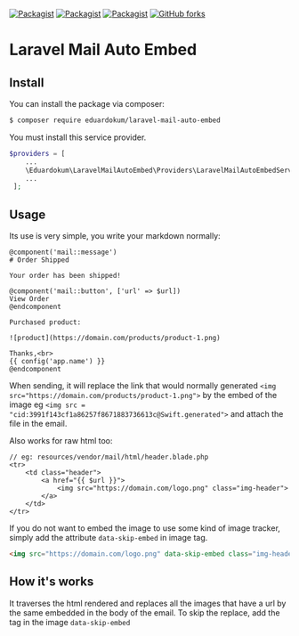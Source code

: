 [![Packagist](https://img.shields.io/packagist/v/eduardokum/laravel-mail-auto-embed.svg?style=flat-square)](https://github.com/eduardokum/laravel-mail-auto-embed)
[![Packagist](https://img.shields.io/packagist/dt/eduardokum/laravel-mail-auto-embed.svg?style=flat-square)](https://github.com/eduardokum/laravel-mail-auto-embed)
[![Packagist](https://img.shields.io/packagist/l/eduardokum/laravel-mail-auto-embed.svg?style=flat-square)](https://github.com/eduardokum/laravel-mail-auto-embed)
[![GitHub forks](https://img.shields.io/github/forks/eduardokum/laravel-mail-auto-embed.svg?style=social&label=Fork)](https://github.com/eduardokum/laravel-mail-auto-embed)

# Laravel Mail Auto Embed

## Install
You can install the package via composer:
```bash
$ composer require eduardokum/laravel-mail-auto-embed
```

You must install this service provider.

```php
$providers = [
    ...
    \Eduardokum\LaravelMailAutoEmbed\Providers\LaravelMailAutoEmbedServiceProvider::class,
    ...
 ];
```

## Usage

Its use is very simple, you write your markdown normally:

```
@component('mail::message')
# Order Shipped

Your order has been shipped!

@component('mail::button', ['url' => $url])
View Order
@endcomponent

Purchased product:

![product](https://domain.com/products/product-1.png)

Thanks,<br>
{{ config('app.name') }}
@endcomponent
```

When sending, it will replace the link that would normally generated `<img src="https://domain.com/products/product-1.png">` by the embed of the image eg `<img src = "cid:3991f143cf1a86257f8671883736613c@Swift.generated">` and attach the file in the email.

Also works for raw html too:

```
// eg: resources/vendor/mail/html/header.blade.php
<tr>
    <td class="header">
        <a href="{{ $url }}">
            <img src="https://domain.com/logo.png" class="img-header">
        </a>
    </td>
</tr>
```

If you do not want to embed the image to use some kind of image tracker, simply add the attribute `data-skip-embed` in image tag.

```html
<img src="https://domain.com/logo.png" data-skip-embed class="img-header">
```


## How it's works

It traverses the html rendered and replaces all the images that have a url by the same embedded in the body of the email.
To skip the replace, add the tag in the image `data-skip-embed`
